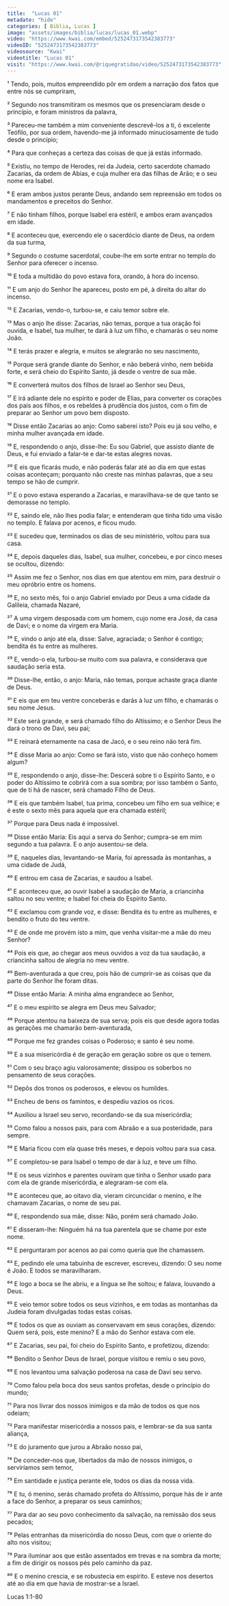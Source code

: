 ```yaml
---
title:  "Lucas 01"
metadate: "hide"
categories: [ Biblia, Lucas ]
image: "assets/images/biblia/lucas/lucas_01.webp"
video: "https://www.kwai.com/embed/5252473173542383773"
videoID: "5252473173542383773"
videosource: "Kwai"
videotitle: "Lucas 01"
visit: "https://www.kwai.com/@riquegratidao/video/5252473173542383773"
---
```


¹ Tendo, pois, muitos empreendido pôr em ordem a narração dos fatos que entre nós se cumpriram,

² Segundo nos transmitiram os mesmos que os presenciaram desde o princípio, e foram ministros da palavra,

³ Pareceu-me também a mim conveniente descrevê-los a ti, ó excelente Teófilo, por sua ordem, havendo-me já informado minuciosamente de tudo desde o princípio;

⁴ Para que conheças a certeza das coisas de que já estás informado.

⁵ Existiu, no tempo de Herodes, rei da Judeia, certo sacerdote chamado Zacarias, da ordem de Abias, e cuja mulher era das filhas de Arão; e o seu nome era Isabel.

⁶ E eram ambos justos perante Deus, andando sem repreensão em todos os mandamentos e preceitos do Senhor.

⁷ E não tinham filhos, porque Isabel era estéril, e ambos eram avançados em idade.

⁸ E aconteceu que, exercendo ele o sacerdócio diante de Deus, na ordem da sua turma,

⁹ Segundo o costume sacerdotal, coube-lhe em sorte entrar no templo do Senhor para oferecer o incenso.

¹⁰ E toda a multidão do povo estava fora, orando, à hora do incenso.

¹¹ E um anjo do Senhor lhe apareceu, posto em pé, à direita do altar do incenso.

¹² E Zacarias, vendo-o, turbou-se, e caiu temor sobre ele.

¹³ Mas o anjo lhe disse: Zacarias, não temas, porque a tua oração foi ouvida, e Isabel, tua mulher, te dará à luz um filho, e chamarás o seu nome João.

¹⁴ E terás prazer e alegria, e muitos se alegrarão no seu nascimento,

¹⁵ Porque será grande diante do Senhor, e não beberá vinho, nem bebida forte, e será cheio do Espírito Santo, já desde o ventre de sua mãe.

¹⁶ E converterá muitos dos filhos de Israel ao Senhor seu Deus,

¹⁷ E irá adiante dele no espírito e poder de Elias, para converter os corações dos pais aos filhos, e os rebeldes à prudência dos justos, com o fim de preparar ao Senhor um povo bem disposto.

¹⁸ Disse então Zacarias ao anjo: Como saberei isto? Pois eu já sou velho, e minha mulher avançada em idade.

¹⁹ E, respondendo o anjo, disse-lhe: Eu sou Gabriel, que assisto diante de Deus, e fui enviado a falar-te e dar-te estas alegres novas.

²⁰ E eis que ficarás mudo, e não poderás falar até ao dia em que estas coisas aconteçam; porquanto não creste nas minhas palavras, que a seu tempo se hão de cumprir.

²¹ E o povo estava esperando a Zacarias, e maravilhava-se de que tanto se demorasse no templo.

²² E, saindo ele, não lhes podia falar; e entenderam que tinha tido uma visão no templo. E falava por acenos, e ficou mudo.

²³ E sucedeu que, terminados os dias de seu ministério, voltou para sua casa.

²⁴ E, depois daqueles dias, Isabel, sua mulher, concebeu, e por cinco meses se ocultou, dizendo:

²⁵ Assim me fez o Senhor, nos dias em que atentou em mim, para destruir o meu opróbrio entre os homens.

²⁶ E, no sexto mês, foi o anjo Gabriel enviado por Deus a uma cidade da Galileia, chamada Nazaré,

²⁷ A uma virgem desposada com um homem, cujo nome era José, da casa de Davi; e o nome da virgem era Maria.

²⁸ E, vindo o anjo até ela, disse: Salve, agraciada; o Senhor é contigo; bendita és tu entre as mulheres.

²⁹ E, vendo-o ela, turbou-se muito com sua palavra, e considerava que saudação seria esta.

³⁰ Disse-lhe, então, o anjo: Maria, não temas, porque achaste graça diante de Deus.

³¹ E eis que em teu ventre conceberás e darás à luz um filho, e chamarás o seu nome Jesus.

³² Este será grande, e será chamado filho do Altíssimo; e o Senhor Deus lhe dará o trono de Davi, seu pai;

³³ E reinará eternamente na casa de Jacó, e o seu reino não terá fim.

³⁴ E disse Maria ao anjo: Como se fará isto, visto que não conheço homem algum?

³⁵ E, respondendo o anjo, disse-lhe: Descerá sobre ti o Espírito Santo, e o poder do Altíssimo te cobrirá com a sua sombra; por isso também o Santo, que de ti há de nascer, será chamado Filho de Deus.

³⁶ E eis que também Isabel, tua prima, concebeu um filho em sua velhice; e é este o sexto mês para aquela que era chamada estéril;

³⁷ Porque para Deus nada é impossível.

³⁸ Disse então Maria: Eis aqui a serva do Senhor; cumpra-se em mim segundo a tua palavra. E o anjo ausentou-se dela.

³⁹ E, naqueles dias, levantando-se Maria, foi apressada às montanhas, a uma cidade de Judá,

⁴⁰ E entrou em casa de Zacarias, e saudou a Isabel.

⁴¹ E aconteceu que, ao ouvir Isabel a saudação de Maria, a criancinha saltou no seu ventre; e Isabel foi cheia do Espírito Santo.

⁴² E exclamou com grande voz, e disse: Bendita és tu entre as mulheres, e bendito o fruto do teu ventre.

⁴³ E de onde me provém isto a mim, que venha visitar-me a mãe do meu Senhor?

⁴⁴ Pois eis que, ao chegar aos meus ouvidos a voz da tua saudação, a criancinha saltou de alegria no meu ventre.

⁴⁵ Bem-aventurada a que creu, pois hão de cumprir-se as coisas que da parte do Senhor lhe foram ditas.

⁴⁶ Disse então Maria: A minha alma engrandece ao Senhor,

⁴⁷ E o meu espírito se alegra em Deus meu Salvador;

⁴⁸ Porque atentou na baixeza de sua serva; pois eis que desde agora todas as gerações me chamarão bem-aventurada,

⁴⁹ Porque me fez grandes coisas o Poderoso; e santo é seu nome.

⁵⁰ E a sua misericórdia é de geração em geração sobre os que o temem.

⁵¹ Com o seu braço agiu valorosamente; dissipou os soberbos no pensamento de seus corações.

⁵² Depôs dos tronos os poderosos, e elevou os humildes.

⁵³ Encheu de bens os famintos, e despediu vazios os ricos.

⁵⁴ Auxiliou a Israel seu servo, recordando-se da sua misericórdia;

⁵⁵ Como falou a nossos pais, para com Abraão e a sua posteridade, para sempre.

⁵⁶ E Maria ficou com ela quase três meses, e depois voltou para sua casa.

⁵⁷ E completou-se para Isabel o tempo de dar à luz, e teve um filho.

⁵⁸ E os seus vizinhos e parentes ouviram que tinha o Senhor usado para com ela de grande misericórdia, e alegraram-se com ela.

⁵⁹ E aconteceu que, ao oitavo dia, vieram circuncidar o menino, e lhe chamavam Zacarias, o nome de seu pai.

⁶⁰ E, respondendo sua mãe, disse: Não, porém será chamado João.

⁶¹ E disseram-lhe: Ninguém há na tua parentela que se chame por este nome.

⁶² E perguntaram por acenos ao pai como queria que lhe chamassem.

⁶³ E, pedindo ele uma tabuinha de escrever, escreveu, dizendo: O seu nome é João. E todos se maravilharam.

⁶⁴ E logo a boca se lhe abriu, e a língua se lhe soltou; e falava, louvando a Deus.

⁶⁵ E veio temor sobre todos os seus vizinhos, e em todas as montanhas da Judeia foram divulgadas todas estas coisas.

⁶⁶ E todos os que as ouviam as conservavam em seus corações, dizendo: Quem será, pois, este menino? E a mão do Senhor estava com ele.

⁶⁷ E Zacarias, seu pai, foi cheio do Espírito Santo, e profetizou, dizendo:

⁶⁸ Bendito o Senhor Deus de Israel, porque visitou e remiu o seu povo,

⁶⁹ E nos levantou uma salvação poderosa na casa de Davi seu servo.

⁷⁰ Como falou pela boca dos seus santos profetas, desde o princípio do mundo;

⁷¹ Para nos livrar dos nossos inimigos e da mão de todos os que nos odeiam;

⁷² Para manifestar misericórdia a nossos pais, e lembrar-se da sua santa aliança,

⁷³ E do juramento que jurou a Abraão nosso pai,

⁷⁴ De conceder-nos que, libertados da mão de nossos inimigos, o serviríamos sem temor,

⁷⁵ Em santidade e justiça perante ele, todos os dias da nossa vida.

⁷⁶ E tu, ó menino, serás chamado profeta do Altíssimo, porque hás de ir ante a face do Senhor, a preparar os seus caminhos;

⁷⁷ Para dar ao seu povo conhecimento da salvação, na remissão dos seus pecados;

⁷⁸ Pelas entranhas da misericórdia do nosso Deus, com que o oriente do alto nos visitou;

⁷⁹ Para iluminar aos que estão assentados em trevas e na sombra da morte; a fim de dirigir os nossos pés pelo caminho da paz.

⁸⁰ E o menino crescia, e se robustecia em espírito. E esteve nos desertos até ao dia em que havia de mostrar-se a Israel. 



Lucas 1:1-80
